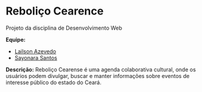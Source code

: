 # Reboliço Cearence  
Projeto da disciplina de Desenvolvimento Web


__Equipe:__
   * [Lailson Azevedo](https://github.com/lailson93)
   * [Sayonara Santos](https://github.com/sayonarasantos)

__Descrição:__ Reboliço Cearense é uma agenda colaborativa cultural, onde os usuários podem divulgar, buscar e manter informações sobre eventos de interesse público do estado do Ceará.
